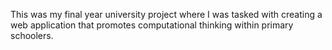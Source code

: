 This was my final year university project where I was tasked with creating a web application that promotes computational thinking within primary schoolers.
